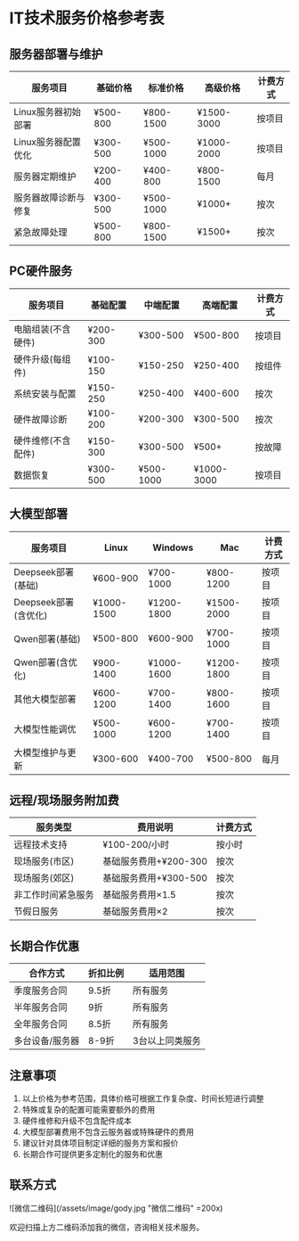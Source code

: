 # IT技术服务价格参考表

## 服务器部署与维护

<div class="table-container">

| 服务项目 | 基础价格 | 标准价格 | 高级价格 | 计费方式 |
|---------|--------|---------|---------|--------|
| Linux服务器初始部署 | ¥500-800 | ¥800-1500 | ¥1500-3000 | 按项目 |
| Linux服务器配置优化 | ¥300-500 | ¥500-1000 | ¥1000-2000 | 按项目 |
| 服务器定期维护 | ¥200-400 | ¥400-800 | ¥800-1500 | 每月 |
| 服务器故障诊断与修复 | ¥300-500 | ¥500-1000 | ¥1000+ | 按次 |
| 紧急故障处理 | ¥500-800 | ¥800-1500 | ¥1500+ | 按次 |

</div>

<div class="table-container">

## PC硬件服务

| 服务项目 | 基础配置 | 中端配置 | 高端配置 | 计费方式 |
|---------|--------|---------|--------|--------|
| 电脑组装(不含硬件) | ¥200-300 | ¥300-500 | ¥500-800 | 按项目 |
| 硬件升级(每组件) | ¥100-150 | ¥150-250 | ¥250-400 | 按组件 |
| 系统安装与配置 | ¥150-250 | ¥250-400 | ¥400-600 | 按次 |
| 硬件故障诊断 | ¥100-200 | ¥200-300 | ¥300-500 | 按次 |
| 硬件维修(不含配件) | ¥150-300 | ¥300-500 | ¥500+ | 按故障 |
| 数据恢复 | ¥300-500 | ¥500-1000 | ¥1000-3000 | 按项目 |

</div>

<div class="table-container">

## 大模型部署

| 服务项目 | Linux | Windows | Mac | 计费方式 |
|---------|-------|---------|-----|--------|
| Deepseek部署(基础) | ¥600-900 | ¥700-1000 | ¥800-1200 | 按项目 |
| Deepseek部署(含优化) | ¥1000-1500 | ¥1200-1800 | ¥1500-2000 | 按项目 |
| Qwen部署(基础) | ¥500-800 | ¥600-900 | ¥700-1000 | 按项目 |
| Qwen部署(含优化) | ¥900-1400 | ¥1000-1600 | ¥1200-1800 | 按项目 |
| 其他大模型部署 | ¥600-1200 | ¥700-1400 | ¥800-1600 | 按项目 |
| 大模型性能调优 | ¥500-1000 | ¥600-1200 | ¥700-1400 | 按项目 |
| 大模型维护与更新 | ¥300-600 | ¥400-700 | ¥500-800 | 每月 |

</div>

<div class="table-container">

## 远程/现场服务附加费

| 服务类型 | 费用说明 | 计费方式 |
|---------|---------|--------|
| 远程技术支持 | ¥100-200/小时 | 按小时 |
| 现场服务(市区) | 基础服务费用+¥200-300 | 按次 |
| 现场服务(郊区) | 基础服务费用+¥300-500 | 按次 |
| 非工作时间紧急服务 | 基础服务费用×1.5 | 按次 |
| 节假日服务 | 基础服务费用×2 | 按次 |

</div>

<div class="table-container">

## 长期合作优惠

| 合作方式 | 折扣比例 | 适用范围 |
|---------|---------|--------|
| 季度服务合同 | 9.5折 | 所有服务 |
| 半年服务合同 | 9折 | 所有服务 |
| 全年服务合同 | 8.5折 | 所有服务 |
| 多台设备/服务器 | 8-9折 | 3台以上同类服务 |

</div>

## 注意事项

1. 以上价格为参考范围，具体价格可根据工作复杂度、时间长短进行调整
2. 特殊或复杂的配置可能需要额外的费用
3. 硬件维修和升级不包含配件成本
4. 大模型部署费用不包含云服务器或特殊硬件的费用
5. 建议针对具体项目制定详细的服务方案和报价
6. 长期合作可提供更多定制化的服务和优惠

<div class="contact-section">

## 联系方式

![微信二维码](/assets/image/gody.jpg "微信二维码" =200x)

欢迎扫描上方二维码添加我的微信，咨询相关技术服务。

</div>